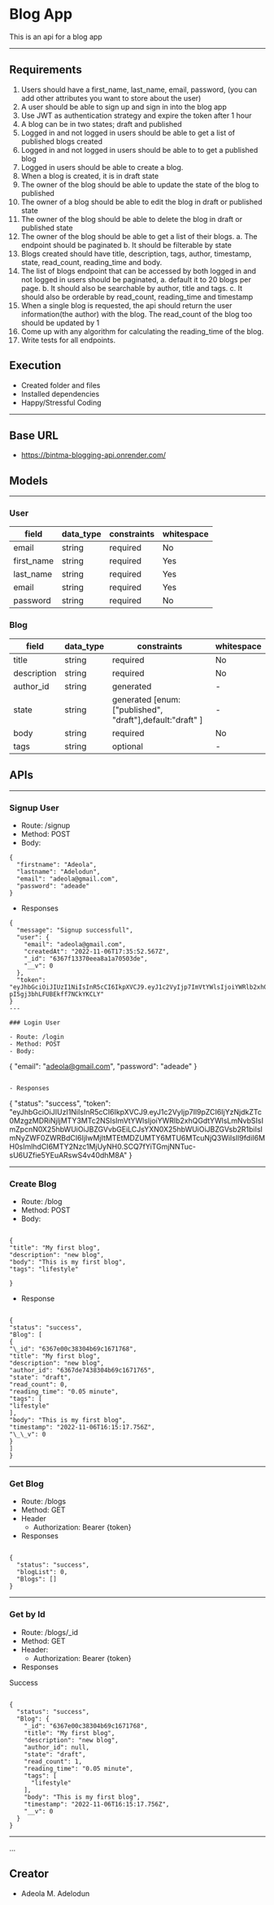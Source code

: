# Blog App

This is an api for a blog app

---

## Requirements

1. Users should have a first_name, last_name, email, password, (you can add other
   attributes you want to store about the user)
2. A user should be able to sign up and sign in into the blog app
3. Use JWT as authentication strategy and expire the token after 1 hour
4. A blog can be in two states; draft and published
5. Logged in and not logged in users should be able to get a list of published blogs
   created
6. Logged in and not logged in users should be able to to get a published blog
7. Logged in users should be able to create a blog.
8. When a blog is created, it is in draft state
9. The owner of the blog should be able to update the state of the blog to published
10. The owner of a blog should be able to edit the blog in draft or published state
11. The owner of the blog should be able to delete the blog in draft or published state
12. The owner of the blog should be able to get a list of their blogs.
    a. The endpoint should be paginated
    b. It should be filterable by state
13. Blogs created should have title, description, tags, author, timestamp, state, read_count, reading_time and body.
14. The list of blogs endpoint that can be accessed by both logged in and not logged
    in users should be paginated,
    a. default it to 20 blogs per page.
    b. It should also be searchable by author, title and tags.
    c. It should also be orderable by read_count, reading_time and timestamp
15. When a single blog is requested, the api should return the user information(the author) with the blog. The read_count of the blog too should be updated by 1
16. Come up with any algorithm for calculating the reading_time of the blog.
17. Write tests for all endpoints.

## Execution

- Created folder and files
- Installed dependencies
- Happy/Stressful Coding

---

## Base URL

- https://bintma-blogging-api.onrender.com/

## Models

---

### User

| field      | data_type | constraints | whitespace |
| ---------- | --------- | ----------- | ---------- |
| email      | string    | required    | No         |
| first_name | string    | required    | Yes        |
| last_name  | string    | required    | Yes        |
| email      | string    | required    | Yes        |
| password   | string    | required    | No         |

### Blog

| field       | data_type | constraints                                               | whitespace |
| ----------- | --------- | --------------------------------------------------------- | ---------- |
| title       | string    | required                                                  | No         |
| description | string    | required                                                  | No         |
| author_id   | string    | generated                                                 | -          |
| state       | string    | generated [enum: ["published", "draft"],default:"draft" ] | -          |
| body        | string    | required                                                  | No         |
| tags        | string    | optional                                                  | -          |

## APIs

---

### Signup User

- Route: /signup
- Method: POST
- Body:

```
{
  "firstname": "Adeola",
  "lastname": "Adelodun",
  "email": "adeola@gmail.com",
  "password": "adeade"
}
```

- Responses

```
{
  "message": "Signup successfull",
  "user": {
    "email": "adeola@gmail.com",
    "createdAt": "2022-11-06T17:35:52.567Z",
    "_id": "6367f13370eea8a1a70503de",
    "__v": 0
  },
  "token": "eyJhbGciOiJIUzI1NiIsInR5cCI6IkpXVCJ9.eyJ1c2VyIjp7ImVtYWlsIjoiYWRlb2xhQGdtYWlsLmNvbSIsImNyZWF0ZWRBdCI6IjIwMjItMTEtMDZUMTc6MzU6NTIuNTY3WiIsIl9pZCI6IjYzNjdmMTMzNzBlZWE4YTFhNzA1MDNkZSIsIl9fdiI6MH0sImlhdCI6MTY2Nzc1NjM0MH0.zsuWCyscLy76GXchH-pI5gj3bhLFUBEkff7NCkYKCLY"
}
---

### Login User

- Route: /login
- Method: POST
- Body:

```

{
"email": "adeola@gmail.com",
"password": "adeade"
}

```

- Responses

```

{
"status": "success",
"token": "eyJhbGciOiJIUzI1NiIsInR5cCI6IkpXVCJ9.eyJ1c2VyIjp7Il9pZCI6IjYzNjdkZTc0MzgzMDRiNjljMTY3MTc2NSIsImVtYWlsIjoiYWRlb2xhQGdtYWlsLmNvbSIsImZpcnN0X25hbWUiOiJBZGVvbGEiLCJsYXN0X25hbWUiOiJBZGVsb2R1biIsImNyZWF0ZWRBdCI6IjIwMjItMTEtMDZUMTY6MTU6MTcuNjQ3WiIsIl9fdiI6MH0sImlhdCI6MTY2Nzc1MjUyNH0.SCQ7fYiTGmjNNTuc-sU6UZfie5YEuARswS4v40dhM8A"
}

---

### Create Blog

- Route: /blog
- Method: POST
- Body:

```

{
"title": "My first blog",
"description": "new blog",
"body": "This is my first blog",
"tags": "lifestyle"

}

```

- Response

```

{
"status": "success",
"Blog": [
{
"\_id": "6367e00c38304b69c1671768",
"title": "My first blog",
"description": "new blog",
"author_id": "6367de7438304b69c1671765",
"state": "draft",
"read_count": 0,
"reading_time": "0.05 minute",
"tags": [
"lifestyle"
],
"body": "This is my first blog",
"timestamp": "2022-11-06T16:15:17.756Z",
"\_\_v": 0
}
]
}

```

---

### Get Blog

- Route: /blogs
- Method: GET
- Header
  - Authorization: Bearer {token}
- Responses

```

{
  "status": "success",
  "blogList": 0,
  "Blogs": []
}

```

---

### Get by Id

- Route: /blogs/\_id
- Method: GET
- Header:
  - Authorization: Bearer {token}
- Responses

Success

```

{
  "status": "success",
  "Blog": {
    "_id": "6367e00c38304b69c1671768",
    "title": "My first blog",
    "description": "new blog",
    "author_id": null,
    "state": "draft",
    "read_count": 1,
    "reading_time": "0.05 minute",
    "tags": [
      "lifestyle"
    ],
    "body": "This is my first blog",
    "timestamp": "2022-11-06T16:15:17.756Z",
    "__v": 0
  }
}
```

---

...

## Creator

- Adeola M. Adelodun

```

```
